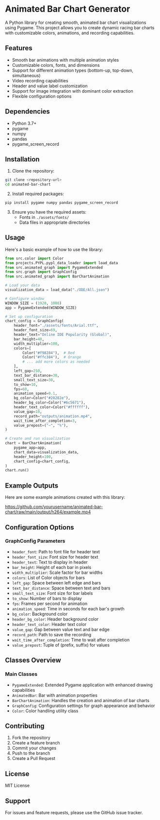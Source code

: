 # Animated Bar Chart Generator

A Python library for creating smooth, animated bar chart visualizations using Pygame. This project allows you to create dynamic racing bar charts with customizable colors, animations, and recording capabilities.

## Features

-   Smooth bar animations with multiple animation styles
-   Customizable colors, fonts, and dimensions
-   Support for different animation types (bottom-up, top-down, simultaneous)
-   Video recording capabilities
-   Header and value label customization
-   Support for image integration with dominant color extraction
-   Flexible configuration options

## Dependencies

-   Python 3.7+
-   pygame
-   numpy
-   pandas
-   pygame_screen_record

## Installation

1. Clone the repository:

```bash
git clone <repository-url>
cd animated-bar-chart
```

2. Install required packages:

```bash
pip install pygame numpy pandas pygame_screen_record
```

3. Ensure you have the required assets:
    - Fonts in `./assets/fonts/`
    - Data files in appropriate directories

## Usage

Here's a basic example of how to use the library:

```python
from src.color import Color
from projects.PYPL.pypl_data_loader import load_data
from src.animated_graph import PygameExtended
from src.graph import GraphConfig
from src.animated_graph import BarChartAnimation

# Load your data
visualization_data = load_data("./ODE/All.json")

# Configure window
WINDOW_SIZE = (1920, 1080)
app = PygameExtended(WINDOW_SIZE)

# Set up configuration
chart_config = GraphConfig(
    header_font="./assets/fonts/Arial.ttf",
    header_font_size=69,
    header_text="Online IDE Popularity (Global)",
    bar_height=40,
    width_multiplier=100,
    colors=[
        Color("#f98284"),  # Red
        Color("#ffc384"),  # Orange
        # ... add more colors as needed
    ],
    left_gap=250,
    text_bar_distance=30,
    small_text_size=30,
    to_show=10,
    fps=60,
    animation_speed=0.1,
    bg_color=Color("#28282e"),
    header_bg_color=Color("#6c5671"),
    header_text_color=Color("#ffffff"),
    value_gap=10,
    record_path="outputs/animation.mp4",
    wait_time_after_completion=3,
    value_prepost=("~", "%"),
)

# Create and run visualization
chart = BarChartAnimation(
    pygame_app=app,
    chart_data=visualization_data,
    header_height=100,
    chart_config=chart_config,
)
chart.run()
```

## Example Outputs

Here are some example animations created with this library:

https://github.com/yourusername/animated-bar-chart/raw/main/output/h264/example.mp4

## Configuration Options

### GraphConfig Parameters

-   `header_font`: Path to font file for header text
-   `header_font_size`: Font size for header text
-   `header_text`: Text to display in header
-   `bar_height`: Height of each bar in pixels
-   `width_multiplier`: Scale factor for bar widths
-   `colors`: List of Color objects for bars
-   `left_gap`: Space between left edge and bars
-   `text_bar_distance`: Space between text and bars
-   `small_text_size`: Font size for bar labels
-   `to_show`: Number of bars to display
-   `fps`: Frames per second for animation
-   `animation_speed`: Time in seconds for each bar's growth
-   `bg_color`: Background color
-   `header_bg_color`: Header background color
-   `header_text_color`: Header text color
-   `value_gap`: Gap between value text and bar edge
-   `record_path`: Path to save the recording
-   `wait_time_after_completion`: Time to wait after completion
-   `value_prepost`: Tuple of (prefix, suffix) for values

## Classes Overview

### Main Classes

-   `PygameExtended`: Extended Pygame application with enhanced drawing capabilities
-   `AnimatedBar`: Bar with animation properties
-   `BarChartAnimation`: Handles the creation and animation of bar charts
-   `GraphConfig`: Configuration settings for graph appearance and behavior
-   `Color`: Color handling utility class

## Contributing

1. Fork the repository
2. Create a feature branch
3. Commit your changes
4. Push to the branch
5. Create a Pull Request

## License

MIT License

## Support

For issues and feature requests, please use the GitHub issue tracker.
